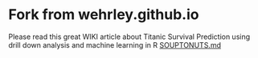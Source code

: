 # Fork from wehrley.github.io

Please read this great WIKI article about Titanic Survival Prediction using drill down analysis and machine learning in R [SOUPTONUTS.md](https://github.com/tobigithub/wehrley.github.io/blob/master/SOUPTONUTS.md)

